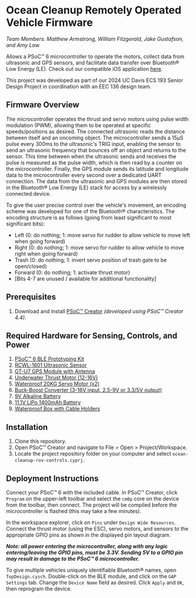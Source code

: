 # Ocean Cleanup Remotely Operated Vehicle Firmware
*Team Members: Matthew Armstrong, William Fitzgerald, Jake Gustafson, and Amy Law*

Allows a PSoC™ 6 microcontroller to operate the motors, collect data from ultrasonic and GPS sensors, and facilitate data transfer over Bluetooth® Low Energy (LE). Check out our compatible iOS application [here](https://github.com/matthewarmstr/ocean-cleanup-app). 

This project was developed as part of our 2024 UC Davis ECS 193 Senior Design Project in coordination with an EEC 136 design team.

## Firmware Overview
The microcontroller operates the thrust and servo motors using pulse width modulation (PWM), allowing them to be operated at specific speeds/positions as desired. The connected ultrasonic reads the distance between itself and an oncoming object. The microcontroller sends a 15µS pulse every 300ms to the ultrasonic's TRIG input, enabling the sensor to send an ultrasonic frequency that bounces off an object and returns to the sensor. This time between when the ultrasonic sends and receives the pulse is measured as the pulse width, which is then read by a counter on the microcontroller. Finally, the GPS module sends its latitude and longitude data to the microcontroller every second over a dedicated UART connection. The data from the ultrasonic and GPS modules are then stored in the Bluetooth® Low Energy (LE) stack for access by a wirelessly connected device.

To give the user precise control over the vehicle's movement, an encoding scheme was developed for one of the Bluetooth® characteristics. The encoding structure is as follows (going from least significant to most significant bits):
- Left (0: do nothing; 1: move servo for rudder to allow vehicle to move left when going forward)
- Right (0: do nothing; 1: move servo for rudder to allow vehicle to move right when going forward)
- Trash (0: do nothing; 1: invert servo position of trash gate to be open/closed)
- Forward (0: do nothing; 1: activate thrust motor)
- [Bits 4-7 are unused / available for additional functionality]

## Prerequisites
1. Download and install [PSoC™ Creator](https://www.infineon.com/cms/en/design-support/tools/sdk/psoc-software/psoc-creator/) *(developed using PSoC™ Creator 4.4)*.

## Required Hardware for Sensing, Controls, and Power
1. [PSoC™ 6 BLE Prototyping Kit](https://www.infineon.com/cms/en/product/evaluation-boards/cy8cproto-063-ble/)
2. [RCWL-1601 Ultrasonic Sensor](https://www.amazon.com/JESSINIE-RCWL-1601-Ultrasonic-Ranging-Compatible/dp/B0CB3YCFYY)
3. [GT-U7 GPS Module with Antenna](https://www.amazon.com/dp/B07PRGBLX7)
4. [Underwater Thrust Motor (12-16V)](https://www.amazon.com/APISQUEEN-Underwater-Brushless-Propeller-Propulsion/dp/B0BWJJRQ2Z)
5. [Waterproof 20KG Servo Motor (x2)](https://www.amazon.com/Miuzei-Torque-Digital-Waterproof-Control/dp/B07HNTKSZT)
6. [Buck-Boost Converter (3-16V input, 2.5-9V or 3.3/5V output)](https://www.sparkfun.com/products/15208)
7. [9V Alkaline Battery](https://www.amazon.com/Duracell-MN1604B2Z-Alkaline-General-Purpose/dp/B00PV1EIX8)
8. [11.1V LiPo 1400mAh Battery](https://www.amazon.com/Connector-Airplane-Helicopter-Quadcopter-Multi-Motor/dp/B07L6BNTDV)
9. [Waterproof Box with Cable Holders](https://www.amazon.com/Joinfworld-Outdoor-Extension-Cord-Cover/dp/B0CKZ34N8L)

## Installation
1. Clone this repository.
2. Open PSoC™ Creator and navigate to File > Open > Project/Workspace.
3. Locate the project repository folder on your computer and select `ocean-cleanup-rov-controls.cyprj`.

## Deployment Instructions
Connect your PSoC™ 6 with the included cable. In PSoC™ Creator, click `Program` on the upper-left toolbar and select the `cm0p` core on the device from the toolbar, then connect. The project will be compiled before the microcontroller is flashed (this may take a few minutes).

In the workspace explorer, click on `Pins` under `Design Wide Resources`. Connect the thrust motor (using the ESC), servo motors, and sensors to the appropriate GPIO pins as shown in the displayed pin layout diagram.

***Note: all power entering the microcontroller, along with any logic entering/leaving the GPIO pins, must be 3.3V. Sending 5V to a GPIO pin may result in damage to the PSoC™ 6 microcontroller.***

To give multiple vehicles uniquely identifiable Bluetooth® names, open `TopDesign.cysch`. Double-click on the BLE module, and click on the `GAP Settings` tab. Change the `Device Name` field as desired. Click `Apply` and `OK`, then reprogram the device.
